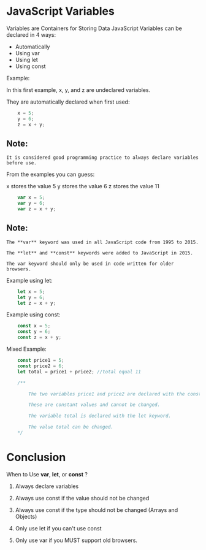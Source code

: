 # JavaScript Variables

Variables are Containers for Storing Data
JavaScript Variables can be declared in 4 ways:

- Automatically
- Using var
- Using let
- Using const

Example:

In this first example, x, y, and z are undeclared variables.

They are automatically declared when first used:

``` js
    x = 5;
    y = 6;
    z = x + y;
```

## Note: 
    It is considered good programming practice to always declare variables before use.

From the examples you can guess:

x stores the value 5
y stores the value 6
z stores the value 11

```js
    var x = 5;
    var y = 6;
    var z = x + y;
```

## Note:

    The **var** keyword was used in all JavaScript code from 1995 to 2015.

    The **let** and **const** keywords were added to JavaScript in 2015.

    The var keyword should only be used in code written for older browsers.

Example using let:

```js
    let x = 5;
    let y = 6;
    let z = x + y;
```

Example using const:

```js
    const x = 5;
    const y = 6;
    const z = x + y;
```

Mixed Example:
```js
    const price1 = 5;
    const price2 = 6;
    let total = price1 + price2; //total equal 11

    /** 

        The two variables price1 and price2 are declared with the const keyword.

        These are constant values and cannot be changed.

        The variable total is declared with the let keyword.

        The value total can be changed. 
    */
```

# Conclusion
When to Use **var**, **let**, or **const** ?

1. Always declare variables

2. Always use const if the value should not be changed

3. Always use const if the type should not be changed (Arrays and Objects)

4. Only use let if you can't use const

5. Only use var if you MUST support old browsers.
